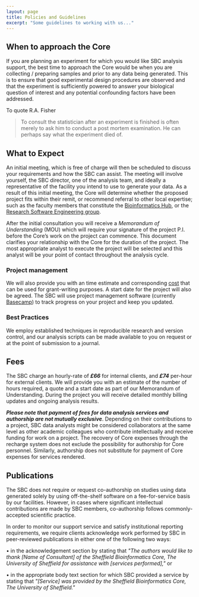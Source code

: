 ```yaml
---
layout: page
title: Policies and Guidelines
excerpt: "Some guidelines to working with us..."
---
```



## When to approach the Core

If you are planning an experiment for which you would like SBC analysis support, the best time to approach the Core would be when you are collecting / preparing samples and prior to any data being generated. This is to ensure that good experimental design procedures are observed and that the experiment is sufficiently powered to answer your biological question of interest and any potential confounding factors have been addressed. 

To quote R.A. Fisher

> To consult the statistician after an experiment is finished is often merely to ask him to conduct a post mortem examination. He can perhaps say what the experiment died of.


## What to Expect

An initial meeting, which is free of charge will then be scheduled to discuss your requirements and how the SBC can assist. The meeting will involve yourself, the SBC director, one of the analysis team, and ideally a representative of the facility you intend to use to generate your data. As a result of this initial meeting, the Core will determine whether the proposed project fits within their remit, or recommend referral to other local expertise; such as the faculty members that constitute the [Bioinformatics Hub](http://bioinformatics.group.shef.ac.uk/), or the [Research Software Engineering group](http://rse.shef.ac.uk/). 


After the initial consultation you will receive a *Memorandum of Understanding* (MOU) which will require your signature of the project P.I. before the Core’s work on the project can commence. This document clarifies your relationship with the Core for the duration of the project. The most appropriate analyst to execute the project will be selected and this analyst will be your point of contact throughout the analysis cycle. 

### Project management

We will also provide you with an time estimate and corresponding [cost](../policies) that can be used for grant-writing purposes. A start date for the project will also be agreed. The SBC will use project management software (currently [Basecamp](https://basecamp.com/)) to track progress on your project and keep you updated. 

### Best Practices

We employ established techniques in reproducible research and version control, and our analysis scripts can be made available to you on request or at the point of submission to a journal. 

## Fees

The SBC charge an hourly-rate of ***£66*** for internal clients, and ***£74*** per-hour for external clients. We will provide you with an estimate of the number of hours required, a quote and a start date as part of our Memorandum of Understanding. During the project you will receive detailed monthly billing updates and ongoing analysis results. 

***Please note that payment of fees for data analysis services and authorship are not mutually exclusive***. Depending on their contributions to a project, SBC data analysts might be considered collaborators at the same level as other academic colleagues who contribute intellectually and receive funding for work on a project. The recovery of Core expenses through the recharge system does not exclude the possibility for authorship for Core personnel. Similarly, authorship does not substitute for payment of Core expenses for services rendered. 

## Publications

The SBC does not require or request co-authorship on studies using data generated solely by using off-the-shelf software on a fee-for-service basis by our facilities. However, in cases where significant intellectual contributions are made by SBC members, co-authorship follows commonly-accepted scientific practice.

In order to monitor our support service and satisfy institutional reporting requirements, we require clients acknowledge work performed by SBC in peer-reviewed publications in either one of the following two ways:

• in the acknowledgement section by stating that *"The authors would like to thank [Name of Consultant] of the Sheffield Bioinformatics Core, The University of Sheffield for assistance with [services performed],"* or

• in the appropriate body text section for which SBC provided a service by stating that *"[Service] was provided by the Sheffield Bioinformatics Core, The University of Sheffield."*

